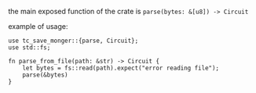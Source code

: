 the main exposed function of the crate is `parse(bytes: &[u8]) -> Circuit`

example of usage:

```
use tc_save_monger::{parse, Circuit};
use std::fs;

fn parse_from_file(path: &str) -> Circuit {
    let bytes = fs::read(path).expect("error reading file");
    parse(&bytes)
}
```